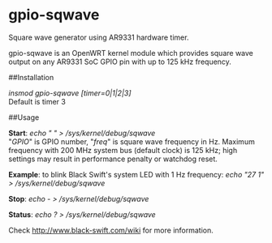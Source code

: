 # gpio-sqwave
Square wave generator using AR9331 hardware timer.

gpio-sqwave is an OpenWRT kernel module which provides square wave output on any AR9331 SoC GPIO pin with up to 125 kHz frequency.

##Installation

*insmod gpio-sqwave [timer=0|1|2|3]*<br />
Default is timer 3

##Usage

**Start**: *echo "<GPIO> <freq>" > /sys/kernel/debug/sqwave*<br />
"*GPIO*" is GPIO number, "*freq*" is square wave frequency in Hz. Maximum frequency with 200 MHz system bus (default clock) is 125 kHz; high settings may result in performance penalty or watchdog reset.

**Example**: to blink Black Swift's system LED with 1 Hz frequency: *echo "27 1" > /sys/kernel/debug/sqwave*

**Stop**: *echo - > /sys/kernel/debug/sqwave*

**Status**: *echo ? > /sys/kernel/debug/sqwave*

Check http://www.black-swift.com/wiki for more information.
